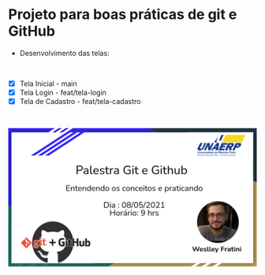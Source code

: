 # Projeto para boas práticas de git e GitHub
- Desenvolvimento das telas:

<br>

- [x] Tela Inicial - main
- [x] Tela Login - feat/tela-login
- [x] Tela de Cadastro - feat/tela-cadastro

<br>

<p align="center">  
  <img src="imagem.png" width="600" alt="accessibility text">
</p>
